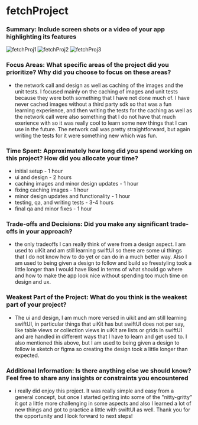 # fetchProject

### Summary: Include screen shots or a video of your app highlighting its features

![fetchProj1](https://github.com/user-attachments/assets/f24acc31-7998-4980-996b-5a83144cc6cc)
![fetchProj2](https://github.com/user-attachments/assets/453a3b90-2fef-4d9f-82ee-4c2ddfa07c80)
![fetchProj3](https://github.com/user-attachments/assets/3d34bf78-cfef-4bd6-a15c-e5edefbb0502)

### Focus Areas: What specific areas of the project did you prioritize? Why did you choose to focus on these areas?

- the network call and design as well as caching of the images and the unit tests. I focused mainly on the caching of images and unit tests because they were both something that I have not done much of. I have never cached images without a third party sdk so that was a fun learning experience, and then writing the tests for the caching as well as the network call were also something that I do not have that much exerience with so it was really cool to learn some new things that I can use in the future. The network call was pretty straightforward, but again writing the tests for it were something new which was fun. 

### Time Spent: Approximately how long did you spend working on this project? How did you allocate your time?

- initial setup - 1 hour
- ui and design - 2 hours
- caching images and minor design updates - 1 hour
- fixing caching images - 1 hour
- minor design updates and functionality - 1 hour
- testing, qa, and writing tests - 3-4 hours
- final qa and minor fixes - 1 hour

### Trade-offs and Decisions: Did you make any significant trade-offs in your approach?

- the only tradeoffs I can really think of were from a design aspect. I am used to uiKit and am still learning swiftUI so there are some ui things that I do not know how to do yet or can do in a much better way. Also I am used to being given a design to follow and build so freestyling took a little longer than I would have liked in terms of what should go where and how to make the app look nice without spending too much time on design and ux.

### Weakest Part of the Project: What do you think is the weakest part of your project?

- The ui and design, I am much more versed in uikit and am still learning swiftUI, in particular things that uiKit has but swiftUI does not per say, like table views or collection views in uiKit are lists or grids in swiftUI and are handled in different ways that I have to learn and get used to. I also mentioned this above, but I am used to being given a design to follow ie sketch or figma so creating the design took a little longer than expected. 

### Additional Information: Is there anything else we should know? Feel free to share any insights or constraints you encountered

- i really did enjoy this project. It was really simple and easy from a general concept, but once I started getting into some of the "nitty-gritty" it got a little more challenging in some aspects and also I learned a lot of new things and got to practice a little with swiftUI as well. Thank you for the opportunity and I look forward to next steps!
